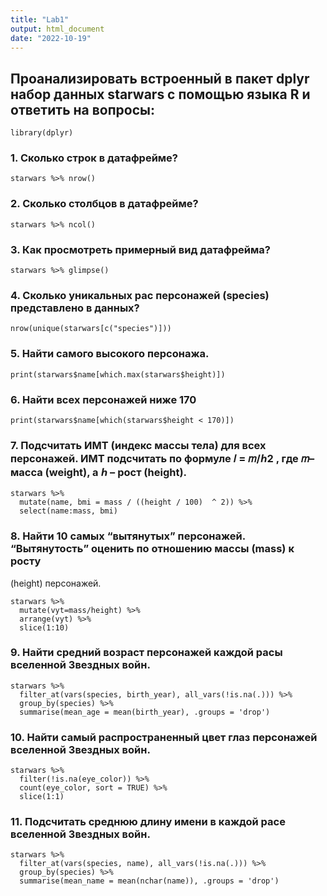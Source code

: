 ```yaml
---
title: "Lab1"
output: html_document
date: "2022-10-19"
---
```



## Проанализировать встроенный в пакет dplyr набор данных starwars с помощью языка R и ответить на вопросы:

```{r}
library(dplyr)
```

### 1. Сколько строк в датафрейме?

```{r}
starwars %>% nrow()
```


### 2. Сколько столбцов в датафрейме?

```{r}
starwars %>% ncol()
```


### 3. Как просмотреть примерный вид датафрейма?

```{r}
starwars %>% glimpse()
```


### 4. Сколько уникальных рас персонажей (species) представлено в данных?

```{r}
nrow(unique(starwars[c("species")]))
```


### 5. Найти самого высокого персонажа.
```{r}
print(starwars$name[which.max(starwars$height)])
```

### 6. Найти всех персонажей ниже 170
```{r}
print(starwars$name[which(starwars$height < 170)])
```

### 7. Подсчитать ИМТ (индекс массы тела) для всех персонажей. ИМТ подсчитать по формуле 𝐼 = 𝑚/ℎ2 , где 𝑚– масса (weight), а ℎ – рост (height).
```{r}
starwars %>% 
  mutate(name, bmi = mass / ((height / 100)  ^ 2)) %>%
  select(name:mass, bmi)
```

### 8. Найти 10 самых “вытянутых” персонажей. “Вытянутость” оценить по отношению массы (mass) к росту
(height) персонажей.
```{r}
starwars %>% 
  mutate(vyt=mass/height) %>%
  arrange(vyt) %>% 
  slice(1:10)
```

### 9. Найти средний возраст персонажей каждой расы вселенной Звездных войн.
```{r}
starwars %>% 
  filter_at(vars(species, birth_year), all_vars(!is.na(.))) %>%
  group_by(species) %>% 
  summarise(mean_age = mean(birth_year), .groups = 'drop')
```

### 10. Найти самый распространенный цвет глаз персонажей вселенной Звездных войн.
```{r}
starwars %>% 
  filter(!is.na(eye_color)) %>%
  count(eye_color, sort = TRUE) %>%
  slice(1:1)
```

### 11. Подсчитать среднюю длину имени в каждой расе вселенной Звездных войн.
```{r}
starwars %>% 
  filter_at(vars(species, name), all_vars(!is.na(.))) %>%
  group_by(species) %>% 
  summarise(mean_name = mean(nchar(name)), .groups = 'drop')
```
